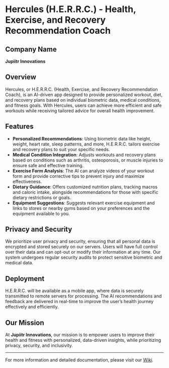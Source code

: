# Hercules (H.E.R.R.C.) - Health, Exercise, and Recovery Recommendation Coach

## Company Name
**Jupiitr Innovations**

## Overview
Hercules, or H.E.R.R.C. (Health, Exercise, and Recovery Recommendation Coach), is an AI-driven app designed to provide personalized workout, diet, and recovery plans based on individual biometric data, medical conditions, and fitness goals. With Hercules, users can achieve more efficient and safe workouts while receiving tailored advice for overall health improvement.

## Features
- **Personalized Recommendations**: Using biometric data like height, weight, heart rate, sleep patterns, and more, H.E.R.R.C. tailors exercise and recovery plans to suit your specific needs.
- **Medical Condition Integration**: Adjusts workouts and recovery plans based on conditions such as arthritis, osteoporosis, or muscle injuries to ensure safe and effective training.
- **Exercise Form Analysis**: The AI can analyze videos of your workout form and provide corrective tips to prevent injury and maximize effectiveness.
- **Dietary Guidance**: Offers customized nutrition plans, tracking macros and caloric intake, alongside recommendations for those with specific dietary restrictions or goals.
- **Equipment Suggestions**: Suggests relevant exercise equipment and links to stores or nearby gyms based on your preferences and the equipment available to you.

## Privacy and Security
We prioritize user privacy and security, ensuring that all personal data is encrypted and stored securely on our servers. Users will have full control over their data and can opt-out or modify their information at any time. Our system undergoes regular security audits to protect sensitive biometric and medical data.

## Deployment
H.E.R.R.C. will be available as a mobile app, where data is securely transmitted to remote servers for processing. The AI recommendations and feedback are delivered in real-time to improve the user’s health journey effectively and efficiently.

## Our Mission
At **Jupiitr Innovations**, our mission is to empower users to improve their health and fitness with personalized, data-driven insights, while prioritizing privacy, security, and inclusivity.

---

For more information and detailed documentation, please visit our [Wiki](link-to-wiki).
